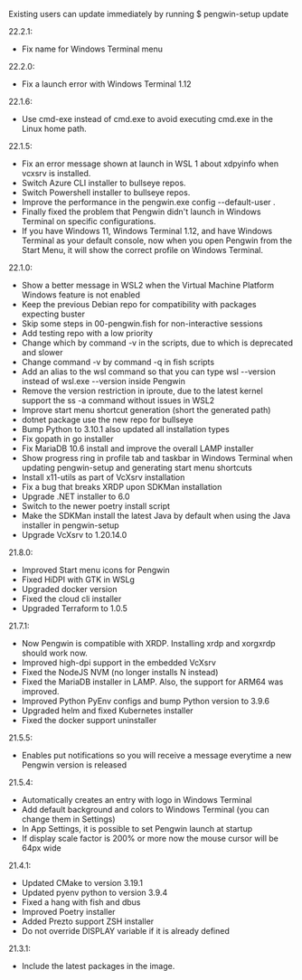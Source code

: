 Existing users can update immediately by running $ pengwin-setup update

22.2.1:
* Fix name for Windows Terminal menu

22.2.0:
* Fix a launch error with Windows Terminal 1.12

22.1.6:
* Use cmd-exe instead of cmd.exe to avoid executing cmd.exe in the Linux home path.

22.1.5:
* Fix an error message shown at launch in WSL 1 about xdpyinfo when vcxsrv is installed.
* Switch Azure CLI installer to bullseye repos.
* Switch Powershell installer to bullseye repos.
* Improve the performance in the pengwin.exe config --default-user <username>.
* Finally fixed the problem that Pengwin didn't launch in Windows Terminal on specific configurations.
* If you have Windows 11, Windows Terminal 1.12, and have Windows Terminal as your default console, now when you open Pengwin from the Start Menu, it will show the correct profile on Windows Terminal.

22.1.0:
* Show a better message in WSL2 when the Virtual Machine Platform Windows feature is not enabled
* Keep the previous Debian repo for compatibility with packages expecting buster
* Skip some steps in 00-pengwin.fish for non-interactive sessions
* Add testing repo with a low priority
* Change which by command -v in the scripts, due to which is deprecated and slower
* Change command -v by command -q in fish scripts
* Add an alias to the wsl command so that you can type wsl --version instead of wsl.exe --version inside Pengwin
* Remove the version restriction in iproute, due to the latest kernel support the ss -a command without issues in WSL2
* Improve start menu shortcut generation (short the generated path)
* dotnet package use the new repo for bullseye
* Bump Python to 3.10.1 also updated all installation types
* Fix gopath in go installer
* Fix MariaDB 10.6 install and improve the overall LAMP installer
* Show progress ring in profile tab and taskbar in Windows Terminal when updating pengwin-setup and generating start menu shortcuts
* Install x11-utils as part of VcXsrv installation
* Fix a bug that breaks XRDP upon SDKMan installation
* Upgrade .NET installer to 6.0
* Switch to the newer poetry install script
* Make the SDKMan install the latest Java by default when using the Java installer in pengwin-setup
* Upgrade VcXsrv to 1.20.14.0

21.8.0:
* Improved Start menu icons for Pengwin
* Fixed HiDPI with GTK in WSLg
* Upgraded docker version
* Fixed the cloud cli installer
* Upgraded Terraform to 1.0.5

21.7.1:
* Now Pengwin is compatible with XRDP. Installing xrdp and xorgxrdp should work now.
* Improved high-dpi support in the embedded VcXsrv
* Fixed the NodeJS NVM (no longer installs N instead)
* Fixed the MariaDB installer in LAMP. Also, the support for ARM64 was improved.
* Improved Python PyEnv configs and bump Python version to 3.9.6
* Upgraded helm and fixed Kubernetes installer
* Fixed the docker support uninstaller

21.5.5:
* Enables put notifications so you will receive a message everytime a new Pengwin version is released

21.5.4:
* Automatically creates an entry with logo in Windows Terminal
* Add default background and colors to Windows Terminal (you can change them in Settings)
* In App Settings, it is possible to set Pengwin launch at startup
* If display scale factor is 200% or more now the mouse cursor will be 64px wide

21.4.1:
* Updated CMake to version 3.19.1
* Updated pyenv python to version 3.9.4
* Fixed a hang with fish and dbus
* Improved Poetry installer
* Added Prezto support ZSH installer
* Do not override DISPLAY variable if it is already defined

21.3.1:
* Include the latest packages in the image.
